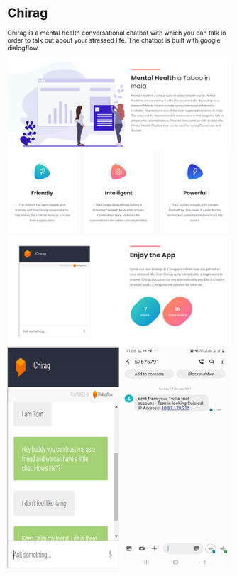 # Chirag
Chirag is a mental health conversational chatbot with which you can talk in order to talk out about your stressed life. The chatbot is built with google dialogflow 

<img src="screenshots/ss4.PNG">

<img src="screenshots/ss2.PNG">

<img src="screenshots/ss3.PNG">

<div>
  <img src="screenshots/feature1.PNG" width = 50% height = 500px><img src="screenshots/msg.jpg" width = 50% height=500px>
</div>
